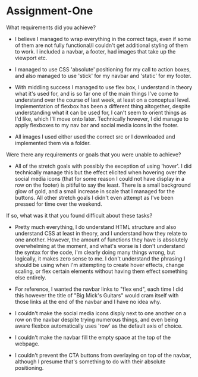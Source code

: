# Assignment-One

What requirements did you achieve?

- I believe I managed to wrap everything in the correct tags, even if some of them are not fully functional/I couldn't get additional styling of them to work. I included a navbar, a footer, had images that take up the viewport etc.

- I managed to use CSS 'absolute' positioning for my call to action boxes, and also managed to use 'stick' for my navbar and 'static' for my footer.

- With middling success I managed to use flex box, I understand in theory what it's used for, and is so far one of the main things I've come to understand over the course of last week, at least on a conceptual level. Implementation of flexbox has been a different thing altogether, despite understanding what it can be used for, I can't seem to orient things as I'd like, which I'll move onto later. Technically however, I did manage to apply flexboxes to my nav bar and social media icons in the footer.

- All images I used either used the correct src or I downloaded and implemented them via a folder.

Were there any requirements or goals that you were unable to achieve?

- All of the stretch goals with possibly the exception of using 'hover'. I did technically manage this but the effect elicited when hovering over the social media icons (that for some reason I could not have display in a row on the footer) is pitiful to say the least. There is a small background glow of gold, and a small increase in scale that I managed for the buttons. All other stretch goals I didn't even attempt as I've been pressed for time over the weekend.

If so, what was it that you found difficult about these tasks?

- Pretty much everything, I do understand HTML structure and also understand CSS at least in theory, and I understand how they relate to one another. However, the amount of functions they have is absolutely overwhelming at the moment, and what's worse is I don't understand the syntax for the code, I'm clearly doing many things wrong, but logically, it makes zero sense to me. I don't understand the phrasing I should be using when I'm attempting to create hover effects, change scaling, or flex certain elements without having them effect something else entirely.

- For reference, I wanted the navbar links to "flex end", each time I did this however the title of "Big Mick's Guitars" would cram itself with those links at the end of the navbar and I have no idea why.

- I couldn't make the social media icons disply next to one another on a row on the navbar despite trying numerous things, and even being aware flexbox automatically uses 'row' as the default axis of choice.

- I couldn't make the navbar fill the empty space at the top of the webpage.

- I couldn't prevent the CTA buttons from overlaying on top of the navbar, although I presume that's something to do with their absolute positioning.

  
